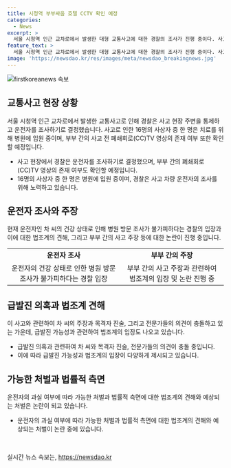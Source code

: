 ```yaml
---
title: 시청역 부부싸움 호텔 CCTV 확인 예정
categories:
  - News
excerpt: >
  서울 시청역 인근 교차로에서 발생한 대형 교통사고에 대한 경찰의 조사가 진행 중이다. 사고 차량 운전자가 병원 치료 중이며, 경찰은 사고 전 호텔 CCTV 영상을 확인할 예정이다. 사고 관련한 목격자 진술과 CCTV 분석으로 급발진 가능성을 조사 중이지만 증명은 어려울 것으로 보인다. 법무전문가는 급발진이 인정되면 운전자에게 과실이 없는 것으로 여겨질 수 있으며, 사고로 인한 형사 및 손해배상 책임이 있을 수 있다고 언급하였다. 현재 사고로 인해 사망한 사상자가 많은 만큼 운전자에게는 형사 처벌이 예상된다고 밝혔다.
feature_text: >
  서울 시청역 인근 교차로에서 발생한 대형 교통사고에 대한 경찰의 조사가 진행 중이다. 사고 차량 운전자가 병원 치료 중이며, 경찰은 사고 전 호텔 CCTV 영상을 확인할 예정이다. 사고 관련한 목격자 진술과 CCTV 분석으로 급발진 가능성을 조사 중이지만 증명은 어려울 것으로 보인다. 법무전문가는 급발진이 인정되면 운전자에게 과실이 없는 것으로 여겨질 수 있으며, 사고로 인한 형사 및 손해배상 책임이 있을 수 있다고 언급하였다. 현재 사고로 인해 사망한 사상자가 많은 만큼 운전자에게는 형사 처벌이 예상된다고 밝혔다.
image: 'https://newsdao.kr/res/images/meta/newsdao_breakingnews.jpg'
---
```


<p><img src="https://newsdao.kr/res/images/meta/newsdao_breakingnews.jpg" alt="firstkoreanews 속보" /></p>

<h2 data-ke-size="size26">교통사고 현장 상황</h2>

<p data-ke-size="size16">서울 시청역 인근 교차로에서 발생한 교통사고로 인해 경찰은 사고 현장 주변을 통제하고 운전자를 조사하기로 결정했습니다. 사고로 인한 16명의 사상자 중 한 명은 치료를 위해 병원에 입원 중이며, 부부 간의 사고 전 폐쇄회로(CC)TV 영상의 존재 여부 또한 확인할 예정입니다.</p>

<ul>
  <li>사고 현장에서 경찰은 운전자를 조사하기로 결정했으며, 부부 간의 폐쇄회로(CC)TV 영상의 존재 여부도 확인할 예정입니다.</li>
  <li>16명의 사상자 중 한 명은 병원에 입원 중이며, 경찰은 사고 차량 운전자의 조사를 위해 노력하고 있습니다.</li>
</ul>

<h2 data-ke-size="size26">운전자 조사와 주장</h2>

<p data-ke-size="size16">현재 운전자인 차 씨의 건강 상태로 인해 병원 방문 조사가 불가피하다는 경찰의 입장과 이에 대한 법조계의 견해, 그리고 부부 간의 사고 주장 등에 대한 논란이 진행 중입니다.</p>

<table>
  <tr>
    <td style="text-align: center; height: 17px;"><b>운전자 조사</b></td>
    <td style="text-align: center; height: 17px;"><b>부부 간의 주장</b></td>
  </tr>
  <tr>
    <td style="text-align: center; height: 17px;">운전자의 건강 상태로 인한 병원 방문 조사가 불가피하다는 경찰 입장</td>
    <td style="text-align: center; height: 17px;">부부 간의 사고 주장과 관련하여 법조계의 입장 및 논란 진행 중</td>
  </tr>
</table>

<h2 data-ke-size="size26">급발진 의혹과 법조계 견해</h2>

<p data-ke-size="size16">이 사고와 관련하여 차 씨의 주장과 목격자 진술, 그리고 전문가들의 의견이 충돌하고 있는 가운데, 급발진 가능성과 관련하여 법조계의 입장도 나오고 있습니다.</p>

<ul>
  <li>급발진 의혹과 관련하여 차 씨와 목격자 진술, 전문가들의 의견이 충돌 중입니다.</li>
  <li>이에 따라 급발진 가능성과 법조계의 입장이 다양하게 제시되고 있습니다.</li>
</ul>

<h2 data-ke-size="size26">가능한 처벌과 법률적 측면</h2>

<p data-ke-size="size16">운전자의 과실 여부에 따라 가능한 처벌과 법률적 측면에 대한 법조계의 견해와 예상되는 처벌은 논란이 되고 있습니다.</p>

<ul>
  <li>운전자의 과실 여부에 따라 가능한 처벌과 법률적 측면에 대한 법조계의 견해와 예상되는 처벌이 논란 중에 있습니다.</li>
</ul>

<p data-ke-size="size16">&nbsp;</p>
실시간 뉴스 속보는, <a href="https://newsdao.kr" rel="dofollow">https://newsdao.kr</a>


